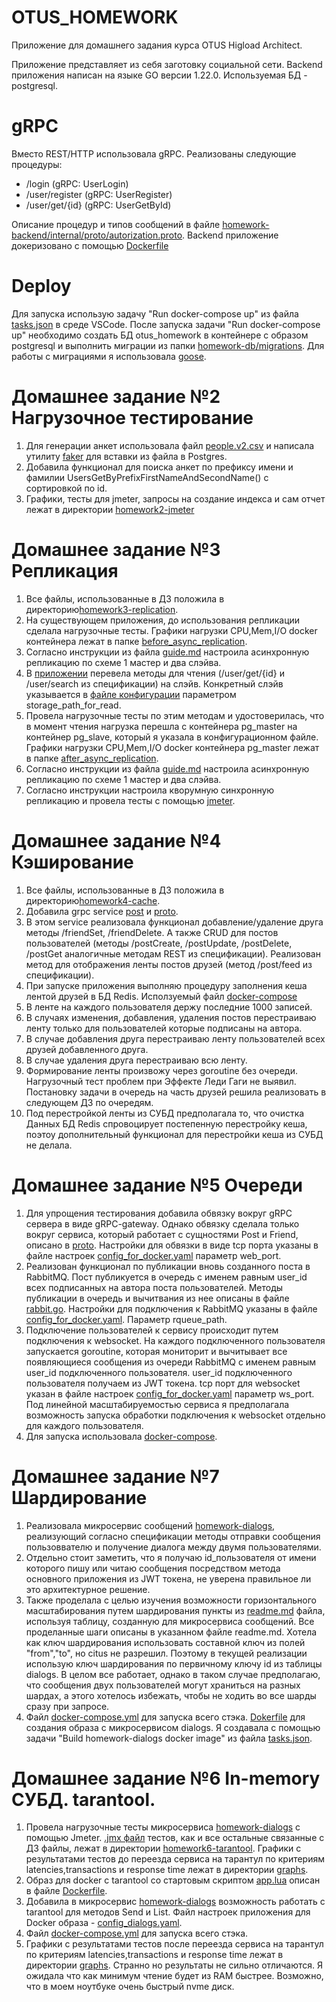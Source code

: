 # OTUS_HOMEWORK

Приложение для домашнего задания курса OTUS Higload Architect.

Приложение представляет из себя заготовку социальной сети. Backend приложения написан на языке GO версии 1.22.0. Используемая БД - postgresql. 

# gRPC

Вместо REST/HTTP использовала gRPC. Реализованы следующие процедуры:
- /login (gRPC: UserLogin)
- /user/register (gRPC: UserRegister)
- /user/get/{id} (gRPC: UserGetById)

Описание процедур и типов сообщений в файле [homework-backend/internal/proto/autorization.proto](homework-backend/internal/proto/autorization.proto). Backend приложение докеризовано с помощью [Dockerfile](homework-backend/build/Dockerfile)

# Deploy

Для запуска использую задачу "Run docker-compose up" из файла [tasks.json](.vscode/tasks.json) в среде VSCode. 
После запуска задачи "Run docker-compose up" необходимо создать БД otus_homework в контейнере с образом postgresql и выполнить миграции из папки [homework-db/migrations](homework-db/migrations/). Для работы с миграциями я использовала [goose](https://github.com/pressly/goose).

# Домашнее задание №2 Нагрузочное тестирование
1. Для генерации анкет использовала файл [people.v2.csv](utils/faker/people.v2.csv) и написала утилиту [faker](utils/faker/) для вставки из файла в Postgres.
2. Добавила функционал для поиска анкет по префиксу имени и фамилии UsersGetByPrefixFirstNameAndSecondName() с сортировкой по id.
3. Графики, тесты для jmeter, запросы на создание индекса и сам отчет лежат в директории [homework2-jmeter](homework2-jmeter/) 

# Домашнее задание №3 Репликация
1. Все файлы, использованные в ДЗ положила в директорию[homework3-replication](homework3-replication/).
2. На существующем приложения, до использования репликации сделала нагрузочные тесты. Графики нагрузки CPU,Mem,I/O docker контейнера лежат в папке [before_async_replication](homework3-replication/image/before_async_replication/).
3. Согласно инструкции из файла [guide.md](homework3-replication/guide.md) настроила асинхронную репликацию по схеме 1 мастер и два слэйва. 
4. В  [приложении](homework-backend/) перевела методы для чтения (/user/get/{id} и /user/search из спецификации) на слэйв. Конкретный слэйв указывается в [файле конфигурации](homework-backend/internal/config/config_for_docker.yaml) параметром storage_path_for_read.
5. Провела нагрузочные тесты по этим методам и удостоверилась, что в момент чтения нагрузка перешла с контейнера pg_master на контейнер pg_slave, который я указала в конфигурационном файле. Графики нагрузки CPU,Mem,I/O docker контейнера pg_master лежат в папке [after_async_replication](homework3-replication/image/after_async_replication/).
6. Согласно инструкции из файла [guide.md](homework3-replication/guide.md) настроила асинхронную репликацию по схеме 1 мастер и два слэйва. 
7. Согласно инструкции настроила кворумную синхронную репликацию и провела тесты с помощью [jmeter](homework3-replication/jmeter/Thread%20Group.jmx). 

# Домашнее задание №4 Кэширование

1. Все файлы, использованные в ДЗ положила в директорию[homework4-cache](homework4-cache/).
2. Добавила grpc service [post](homework-backend/internal/services/post/) и [proto](homework-backend/internal/proto/post.proto).
3. В этом service реализовала функционал  добавление/удаление друга методы /friendSet, /friendDelete. А также CRUD для постов пользователей (методы /postCreate, /postUpdate, /postDelete, /postGet аналогичные методам REST из спецификации). Реализован метод для отображения ленты постов друзей (метод /post/feed из спецификации). 
4. При запуске приложения выполняю процедуру заполнения кеша лентой друзей в БД Redis. Исползуемый файл [docker-compose](homework4-cache/docker-compose.yml) 
5. В ленте на каждого пользователя держу последние 1000 записей.
6. В случаях изменения, добавления, удаления постов перестраиваю ленту только для пользователей которые подписаны на автора.
7. В случае добавления друга перестраиваю ленту пользователей всех друзей добавленного друга.
8. В случае удаления друга перестраиваю всю ленту.
9. Формирование ленты произвожу через goroutine без очереди. Нагрузочный тест проблем при Эффекте Леди Гаги не выявил. Постановку задачи в очередь на часть друзей решила реализовать в следующем ДЗ по очередям.
10. Под перестройкой ленты из СУБД предполагала то, что очистка Данных БД Redis спровоцирует постепенную перестройку кеша, поэтоу дополнительный функционал для перестройки кеша из СУБД не делала.

# Домашнее задание №5 Очереди

1. Для упрощения тестирования добавила обвязку вокруг gRPC сервера в виде gRPC-gateway. Однако обвязку сделала только вокруг сервиса, который работает с сущностями Post и Friend, описано в [proto](homework-backend/internal/proto/post.proto). Настройки для обвязки в виде tcp порта указаны в файле настроек [config_for_docker.yaml](/homework-backend/internal/config/config_for_docker.yaml) параметр web_port.
2. Реализован функционал по публикации вновь созданного поста в RabbitMQ. Пост публикуется в очередь с именем равным user_id всех подписанных на автора поста пользователей. Методы публикации в очередь и вычитвания из нее описаны в файле [rabbit.go](/homework-backend/internal/storage/rabbit/rabbit.go). Настройки для подключения к RabbitMQ указаны в файле [config_for_docker.yaml](/homework-backend/internal/config/config_for_docker.yaml). Параметр rqueue_path.
3. Подключение пользователей к сервису происходит путем подключения к websocket. На каждого подключенного пользователя запускается goroutine, которая мониторит и вычитывает все появляющиеся сообщения из очереди RabbitMQ с именем равным user_id подключенного пользователя. user_id подключенного пользователя получаем из JWT токена. tcp порт для websocket указан в файле настроек [config_for_docker.yaml](/homework-backend/internal/config/config_for_docker.yaml) параметр ws_port. Под линейной масштабируемостью сервиса я предполагала возможность запуска обработки подключения к websocket отдельно для каждого пользователя.
4. Для запуска использовала [docker-compose](/homework5-queries/docker-compose.yml).

# Домашнее задание №7 Шардирование

1. Реализовала микросервис сообщений [homework-dialogs](homework-dialogs/), реализующий согласно спецификации методы отправки сообщения пользоввателю и получение диалога между двумя пользователями.
2. Отдельно стоит заметить, что я получаю id_пользователя от имени которого пишу или читаю сообщения посредством метода основного приложения из JWT токена, не уверена правильное ли это архитектурное решение.
3. Также проделала с целью изучения возможности горизонтального масштабирования путем шардирования пункты из [readme.md](homework7-sharding/readme.md) файла, используя таблицу, созданную для микросервиса сообщений. Все проделанные шаги описаны в указанном файле readme.md. Хотела как ключ шардирования использовать составной ключ из полей "from","to", но citus не разрешил. Поэтому в текущей реализации использую ключ шардирования по первичному ключу id из таблицы dialogs. В целом все работает, однако в таком случае предполагаю, что сообщения двух пользователей могут храниться на разных шардах, а этого хотелось избежать, чтобы не ходить во все шарды сразу при запросе.
4. Файл [docker-compose.yml](homework7-sharding/docker-compose.yml) для запуска всего стэка. [Dokerfile](homework-dialogs/build/Dockerfile) для создания образа с микросервисом dialogs. Я создавала с помощью задачи "Build homework-dialogs docker image" из файла [tasks.json](.vscode/tasks.json).


# Домашнее задание №6 In-memory СУБД. tarantool.

1. Провела нагрузочные тесты микросервиса [homework-dialogs](homework-dialogs/) с помощью Jmeter. [.jmx файл](homework6-tarantool/Homework6-tarantool.jmx) тестов, как и все остальные связанные с ДЗ файлы, лежат в директории [homework6-tarantool](homework6-tarantool/). Графики с результатами тестов до переезда сервиса на тарантул по критериям latencies,transactions и response time лежат в директории [graphs](homework6-tarantool/wt_tarantool/graphs/). 
2. Образ для docker с tarantool со стартовым скриптом [app.lua](homework6-tarantool/tarantool/app.lua) описан в файле [Dockerfile](homework6-tarantool/tarantool/Dockerfile).
3. Добавила в микросервис [homework-dialogs](homework-dialogs/) возможность работать с tarantool для методов Send и List. Файл настроек приложения для Docker образа - [config_dialogs.yaml](homework6-tarantool/configs/config_dialogs.yaml).
4. Файл [docker-compose.yml](homework6-tarantool/docker-compose.yml) для запуска всего стэка.
5. Графики с результатами тестов после переезда сервиса на тарантул по критериям latencies,transactions и response time лежат в директории [graphs](homework6-tarantool/tarantool/graphs/). Странно но результаты не сильно отличаются. Я ожидала что как минимум чтение будет из RAM быстрее. Возможно, что в моем ноутбуке очень быстрый nvme диск.
